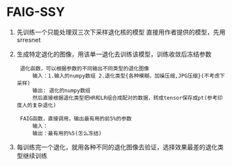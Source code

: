 # FAIG-SSY

1. 先训练一个只能处理双三次下采样退化核的模型
    直接用作者提供的模型，先用srresnet
2. 生成特定退化的图像，用该单一退化去训练该模型，训练收敛后冻结参数

        退化函数，可以根据参数的不同输出不同类型的退化图像
            输入：1.输入的numpy数组 2.退化类型{各种模糊，加噪压缩,JPG压缩}(不考虑下采样)
            输出: 退化的numpy数组
            然后直接根据退化类型把HR和LR组合成配对的数据，转成tensor保存成pt(参考印度人的复杂退化)

        FAIG函数，直接调用，输出最有用的前5%的参数
            输入：
            输出：最有用的%5(怎么冻结)
3. 每训练完一个退化，就用各种不同的退化图像去验证，选择效果最差的退化类型继续训练
